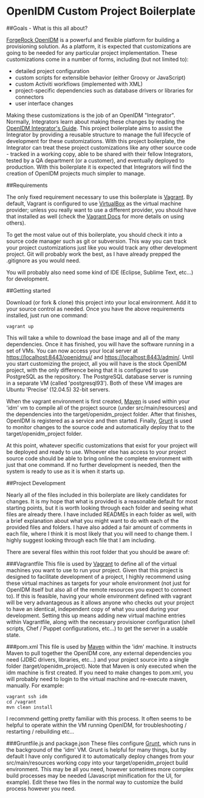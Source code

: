 OpenIDM Custom Project Boilerplate
==================================

##Goals - What is this all about?

[ForgeRock OpenIDM](http://openidm.forgerock.org/) is a powerful and flexible platform for building a provisioning solution. As a platform, it is expected that customizations are going to be needed for any particular project implementation. These customizations come in a number of forms, including (but not limited to):

* detailed project configuration
* custom scripts for extensible behavior (either Groovy or JavaScript)
* custom Activiti workflows (implemented with XML)
* project-specific dependencies such as database drivers or libraries for connectors
* user interface changes

Making these customizations is the job of an OpenIDM "Integrator". Normally, Integrators learn about making these changes by reading the [OpenIDM Integrator's Guide](http://openidm.forgerock.org/doc/integrators-guide/index.html). This project boilerplate aims to assist the Integrator by providing a reusable structure to manage the full lifecycle of development for these customizations. With this project boilerplate, the Integrator can treat these project customizations like any other source code - tracked in a working copy, able to be shared with their fellow Integrators, tested by a QA department (or a customer), and eventually deployed to production. With this boilerplate it is expected that Integrators will find the creation of OpenIDM projects much simpler to manage.

##Requirements

The only fixed requirement necessary to use this boilerplate is [Vagrant](http://www.vagrantup.com/). By default, Vagrant is configured to use [VirtualBox](https://www.virtualbox.org/) as the virtual machine provider; unless you really want to use a different provider, you should have that installed as well (check the [Vagrant Docs](http://docs.vagrantup.com/v2/providers/index.html) for more details on using others).

To get the most value out of this boilerplate, you should check it into a source code manager such as git or subversion. This way you can track your project customizations just like you would track any other development project. Git will probably work the best, as I have already prepped the .gitignore as you would need.

You will probably also need some kind of IDE (Eclipse, Sublime Text, etc...) for development.

##Getting started

Download (or fork & clone) this project into your local environment. Add it to your source control as needed. Once you have the above requirements installed, just run one command:

    vagrant up

This will take a while to download the base image and all of the many dependencies. Once it has finished, you will have the software running in a set of VMs. You can now access your local server at [https://localhost:8443/openidmui/](https://localhost:8443/openidmui/) and [https://localhost:8443/admin/](https://localhost:8443/admin/). Until you start customizing the project, all you will have is the stock OpenIDM project, with the only difference being that it is configured to use PostgreSQL as the repository. The PostgreSQL database server is running in a separate VM (called 'postgresql93'). Both of these VM images are Ubuntu 'Precise' (12.04.5) 32-bit servers.

When the vagrant environment is first created, [Maven](http://maven.apache.org/) is used within your 'idm' vm to compile all of the project source (under src/main/resources) and the dependencies into the target/openidm_project folder. After that finishes, OpenIDM is registered as a service and then started. Finally, [Grunt](http://gruntjs.com/) is used to monitor changes to the source code and automatically deploy that to the target/openidm_project folder.

At this point, whatever specific customizations that exist for your project will be deployed and ready to use. Whoever else has access to your project source code should be able to bring online the complete environment with just that one command. If no further development is needed, then the system is ready to use as it is when it starts up.

##Project Development

Nearly all of the files included in this boilerplate are likely candidates for changes. It is my hope that what is provided is a reasonable default for most starting points, but it is worth looking through each folder and seeing what files are already there. I have included READMEs in each folder as well, with a brief explanation about what you might want to do with each of the provided files and folders. I have also added a fair amount of comments in each file, where I think it is most likely that you will need to change them. I highly suggest looking through each file that I am including.

There are several files within this root folder that you should be aware of:

###Vagrantfile
This file is used by [Vagrant](http://www.vagrantup.com/) to define all of the virtual machines you want to use to run your project. Given that this project is designed to facilitate development of a project, I highly recommend using these virtual machines as targets for your whole environment (not just for OpenIDM itself but also all of the remote resources you expect to connect to). If this is feasible, having your whole environment defined with vagrant will be very advantageous as it allows anyone who checks out your project to have an identical, independent copy of what you used during your development. Setting this up means adding new virtual machine entries within Vagrantfile, along with the necessary provisioner configuration (shell scripts, Chef / Puppet configurations, etc...) to get the server in a usable state.

###pom.xml
This file is used by [Maven](http://maven.apache.org/) within the 'idm' machine. It instructs Maven to pull together the OpenIDM core, any external dependencies you need (JDBC drivers, libraries, etc...) and your project source into a single folder (target/openidm_project). Note that Maven is only executed when the idm machine is first created. If you need to make changes to pom.xml, you will probably need to login to the virtual machine and re-execute maven, manually. For example:

    vagrant ssh idm
    cd /vagrant
    mvn clean install

I recommend getting pretty familiar with this process. It often seems to be helpful to operate within the VM running OpenIDM, for troubleshooting / restarting / rebuilding etc...

###Gruntfile.js and package.json
These files configure [Grunt](http://gruntjs.com/), which runs in the background of the 'idm' VM. Grunt is helpful for many things, but by default I have only configured it to automatically deploy changes from your src/main/resources working copy into your target/openidm_project build environment. This may be all you need, however sometimes more complex build processes may be needed (Javascript minification for the UI, for example). Edit these two files in the normal way to customize the build process however you need.


